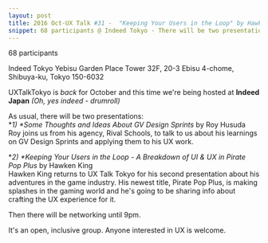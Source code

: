 ```yaml
---
layout: post
title: 2016 Oct-UX Talk #31 -  "Keeping Your Users in the Loop" by Hawken King & "GV Design Sprints" by Roy Husada
snippet: 68 participants @ Indeed Tokyo - There will be two presentations on the night -  Alvaro Arregui - "Mastering digital product -
---
```

68 participants

Indeed Tokyo Yebisu Garden Place Tower 32F, 20-3 Ebisu 4-chome, Shibuya-ku, Tokyo 150-6032

UXTalkTokyo is <em>back</em> for October and this time we're being hosted at <strong>Indeed Japan</strong> <em>(Oh, yes indeed - drumroll)</em>

As usual, there will be two presentations:<br>
*<em>1)  *Some Thoughts and Ideas About GV Design Sprints</em> by Roy Husuda<br>
Roy joins us from his agency, Rival Schools, to talk to us about his learnings on GV Design Sprints and applying them to his UX work. 

*<em>2)  *Keeping Your Users in the Loop - A Breakdown of UI &amp; UX in Pirate Pop Plus</em> by Hawken King<br>
Hawken King returns to UX Talk Tokyo for his second presentation about his adventures in the game industry. His newest title, Pirate Pop Plus, is making splashes in the gaming world and he's going to be sharing info about crafting the UX experience for it. 

Then there will be networking until 9pm.

It's an open, inclusive group. Anyone interested in UX is welcome.

